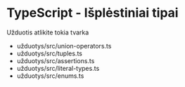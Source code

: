 # TypeScript - Išplėstiniai tipai

Užduotis atlikite tokia tvarka
* užduotys/src/union-operators.ts
* užduotys/src/tuples.ts
* užduotys/src/assertions.ts
* užduotys/src/literal-types.ts
* užduotys/src/enums.ts